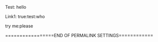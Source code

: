 Test: hello

Link1: true:test:who


try me:please

=================END OF PERMALINK SETTINGS============
